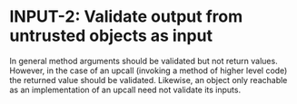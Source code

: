 # INPUT-2: Validate output from untrusted objects as input
In general method arguments should be validated but not return values. However, in the case of an upcall (invoking a method of higher level code) the returned value should be validated. Likewise, an object only reachable as an implementation of an upcall need not validate its inputs.
